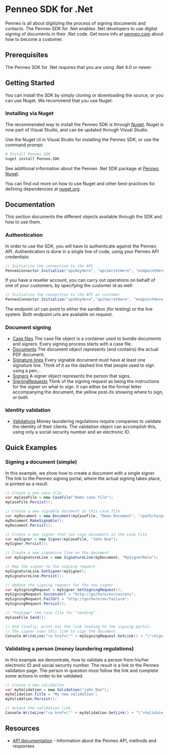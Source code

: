 # Penneo SDK for .Net
Penneo is all about digitizing the process of signing documents and contacts. The Penneo SDK for .Net enables .Net developers to use digital signing of documents in their .Net code. Get more info at [penneo.com](https://penneo.com/) about how to become a customer.

## Prerequisites
The Penneo SDK for .Net requires that you are using .Net 4.0 or newer. 

## Getting Started
You can install the SDK by simply cloning or downloading the source, or you can use Nuget. We recommend that you use Nuget:

### Installing via Nuget

The recommended way to install the Penneo SDK is through [Nuget](http://www.nuget.org/). Nuget is now part of Visual Studio, and can be updated through Visual Studio.

Use the Nuget UI in Visual Studio for installing the Penneo SDK, or use the command prompt:

```bash
# Install Penneo SDK
nuget install Penneo.SDK
```

See additional information about the Penneo .Net SDK package at [Penneo Nuget](https://www.nuget.org/packages/Penneo.SDK/1.0.0).

You can find out more on how to use Nuget and other best-practices for defining dependencies at [nuget.org](http://www.nuget.org/).

## Documentation
This section documents the different objects available through the SDK and how to use them. 

### Authentication
In order to use the SDK, you will have to authenticate against the Penneo API. Authentication is done in a single line of code, using your Penneo API credentials:

```csharp
// Initialize the connection to the API
PenneoConnector.Initialize("apiKeyHere", "apiSecretHere", "endpointHere");
```

If you have a reseller account, you can carry out operations on behalf of one of your customers, by specifying the customer id as well:

```csharp
// Initialize the connection to the API as customer
PenneoConnector.Initialize("apiKeyHere","apiSecretHere", "endpointHere", "customerIdHere");
```

The endpoint url can point to either the sandbox (for testing) or the live system. Both endpoint urls are available on request.

### Document signing
* [Case files][casefile-docs]
The case file object is a container used to bundle documents and signers. Every signing process starts with a case file.
* [Documents][document-docs]
The document object represents (and contains) the actual PDF document.
* [Signature lines][signature-line-docs]
Every signable document must have at least one signature line. Think of it as the dashed line that people used to sign using a pen...
* [Signers][signer-docs]
A signer object represents the person that signs.
* [SigningRequests][signing-request-docs]
Think of the signing request as being the instructions for the signer on what to sign. It can either be the formal letter accompanying the document, the yellow post-its showing where to sign, or both.

### Identity validation
* [Validations][validation-docs]
Money laundering regulations require companies to validate the identity of their clients. The validation object can accomplish this, using only a social security number and an electronic ID.

## Quick Examples

### Signing a document (simple)
In this example, we show how to create a document with a single signer.
The link to the Penneo signing portal, where the actual signing takes place, is printed as a result.

```csharp
// Create a new case file
var myCaseFile = new CaseFile("Demo case file");
myCaseFile.Persist();

// Create a new signable document in this case file
var myDocument = new Document(myCasefile, "Demo Document", "/path/to/pdfFile");
myDocument.MakeSignable();
myDocument.Persist();

// Create a new signer that can sign documents in the case file
var mySigner = new Signer(myCaseFile, "John Doe");
mySigner.Persist();

// Create a new signature line on the document
var mySignatureLine = new SignatureLine(myDocument, "MySignerRole");

// Map the signer to the signing request
mySignatureLine.SetSigner(mySigner);
mySignatureLine.Persist();

// Update the signing request for the new signer
var mySigningRequest = mySigner.GetSigningRequest();
mySigningRequest.SuccessUrl = "http://go/here/on/success";
mySigningRequest.FailUrl = "http://go/here/on/failure";
mySigningRequest.Persist();

// "Package" the case file for "sending".
myCaseFile.Send();

// And finally, print out the link leading to the signing portal.
// The signer uses this link to sign the document.
Console.WriteLine("<a href=\"" + mySigningRequest.GetLink() + "\">Sign now</a>");
```

### Validating a person (money laundering regulations)
In this example we demontrate, how to validate a person from his/her electronic ID and social security number.
The result is a link to the Penneo validation page. The person in question must follow the link and complete some actions in order to be validated.

```csharp
// Create a new validation
var myValidation = new Validation("john Doe");
myValidation.Title = "My new validation";
myValidation.Persist();

// Output the validation link.
Console.WriteLine("<a href=\"" + myValidation.GetLink() + "\">Validate now</a>");
```

## Resources

* [API documentation][docs-api] - Information about the Penneo API, methods and responses


[docs-api]: https://app.penneo.com/api/docs
[casefile-docs]: docs/casefile.md
[document-docs]: docs/document.md
[signature-line-docs]: docs/signature-line.md
[signer-docs]: docs/signer.md
[signing-request-docs]: docs/signing-request.md
[validation-docs]: docs/validation.md
